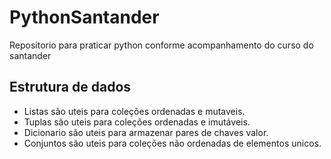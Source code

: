 # PythonSantander

Repositorio para praticar python conforme acompanhamento do curso do santander

## Estrutura de dados

- Listas são uteis para coleções ordenadas e mutaveis.
- Tuplas são uteis para coleções ordenadas e imutáveis.
- Dicionario são uteis para armazenar pares de chaves valor.
- Conjuntos são uteis para coleções não ordenadas de elementos unicos.
